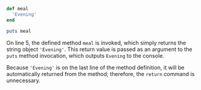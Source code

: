 ```Ruby
def meal
  'Evening'
end

puts meal
```
On line 5, the defined method `meal` is invoked, which simply returns the string object `'Evening'`. This return value is passed as an argument to the `puts` method invocation, which outputs `Evening` to the console.

Because `'Evening'` is on the last line of the method definition, it will be automatically returned from the method; therefore, the `return` command is unnecessary.